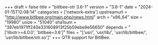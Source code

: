 +++
draft = false
title = "bitlbee-otr 3.6-1"
version = "3.6-1"
date = "2024-01-15T12:08:14"
categories = ['network-extra']
upstreamurl = "http://www.bitlbee.org/main.php/news.html"
arch = "x86_64"
size = "19980"
usize = "51040"
sha1sum = "387eb1971ff240e331608913f25b59ebe9e56650"
depends = "['libotr>=4.0.0', 'bitlbee=3.6']"
files = "['usr/', 'usr/lib/', 'usr/lib/bitlbee/', 'usr/lib/bitlbee/otr.so']"
+++
OTR support for BitlBee.